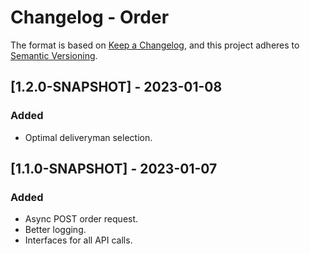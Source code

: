 # Changelog - Order

The format is based on [Keep a Changelog](https://keepachangelog.com/en/1.0.0/),
and this project adheres to [Semantic Versioning](https://semver.org/spec/v2.0.0.html).

## [1.2.0-SNAPSHOT] - 2023-01-08

### Added
- Optimal deliveryman selection.

## [1.1.0-SNAPSHOT] - 2023-01-07

### Added
- Async POST order request.
- Better logging.
- Interfaces for all API calls.